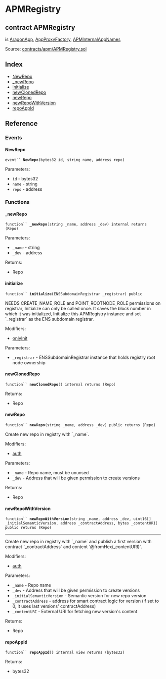 # APMRegistry

## contract APMRegistry

is [AragonApp](../apps/aragonapp.md), [AppProxyFactory](../factory/appproxyfactory.md), [APMInternalAppNames](apminternalappnames.md)

Source: [contracts/apm/APMRegistry.sol](https://github.com/aragon/aragonOS/blob/v4.4.0/contracts/apm/APMRegistry.sol)

## Index

* [NewRepo](apmregistry.md#newrepo)
* [\_newRepo](apmregistry.md#\_newrepo)
* [initialize](apmregistry.md#initialize)
* [newClonedRepo](apmregistry.md#newclonedrepo)
* [newRepo](apmregistry.md#newrepo)
* [newRepoWithVersion](apmregistry.md#newrepowithversion)
* [repoAppId](apmregistry.md#repoappid)

## Reference

### Events

#### **NewRepo** <a href="#newrepo" id="newrepo"></a>

`event`` `**`NewRepo`**`(bytes32 id, string name, address repo)`



Parameters:

* `id` - bytes32
* `name` - string
* `repo` - address

### Functions

#### **\_newRepo** <a href="#_newrepo" id="_newrepo"></a>

`function`` `**`_newRepo`**`(string _name, address _dev) internal returns (Repo)`



Parameters:

* `_name` - string
* `_dev` - address

Returns:

* Repo

#### **initialize** <a href="#initialize" id="initialize"></a>

`function`` `**`initialize`**`(ENSSubdomainRegistrar _registrar) public`



NEEDS CREATE\_NAME\_ROLE and POINT\_ROOTNODE\_ROLE permissions on registrar, Initialize can only be called once. It saves the block number in which it was initialized, Initialize this APMRegistry instance and set \`\_registrar\` as the ENS subdomain registrar.

Modifiers:

* [onlyInit](../common/initializable.md#getinitializationblock)

Parameters:

* `_registrar` - ENSSubdomainRegistrar instance that holds registry root node ownership

#### **newClonedRepo** <a href="#newclonedrepo" id="newclonedrepo"></a>

`function`` `**`newClonedRepo`**`() internal returns (Repo)`



Returns:

* Repo

#### **newRepo** <a href="#newrepo" id="newrepo"></a>

`function`` `**`newRepo`**`(string _name, address _dev) public returns (Repo)`



Create new repo in registry with \`\_name\`.

Modifiers:&#x20;

* [auth](../apps/aragonapp.md#authp)

Parameters:

* `_name` - Repo name, must be ununsed
* `_dev` - Address that will be given permission to create versions

Returns:

* Repo

#### **newRepoWithVersion** <a href="#newrepowithversion" id="newrepowithversion"></a>

`function`` `**`newRepoWithVersion`**`(string _name, address _dev, uint16[] _initialSemanticVersion, address _contractAddress, bytes _contentURI) public returns (Repo)`

***

Create new repo in registry with \`\_name\` and publish a first version with contract \`\_contractAddress\` and content \`@fromHex(\_contentURI)\`.

Modifiers:&#x20;

* [auth](../apps/aragonapp.md#authp)

Parameters:

* `_name` - Repo name
* `_dev` - Address that will be given permission to create versions
* `_initialSemanticVersion` - Semantic version for new repo version
* `_contractAddress` - address for smart contract logic for version (if set to 0, it uses last versions' contractAddress)
* `_contentURI` - External URI for fetching new version's content

Returns:

* Repo

#### **repoAppId** <a href="#repoappid" id="repoappid"></a>

`function`` `**`repoAppId`**`() internal view returns (bytes32)`



Returns:

* bytes32
